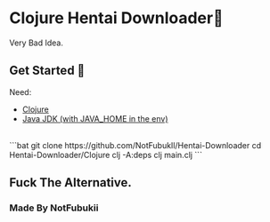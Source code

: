 
  # Clojure Hentai Downloader📝  
  Very Bad Idea.

  
  ## Get Started 🚀  
  Need: <br>
  - [Clojure](https://clojure.org/guides/install_clojure)
  - [Java JDK (with JAVA_HOME in the env)](https://download.oracle.com/java/20/latest/jdk-20_windows-x64_bin.zip)
<br>
    ```bat
    git clone https://github.com/NotFubukIl/Hentai-Downloader
    cd Hentai-Downloader/Clojure
    clj -A:deps
    clj main.clj
    ```
      
  ## Fuck The Alternative.
  
  ### Made By NotFubukii